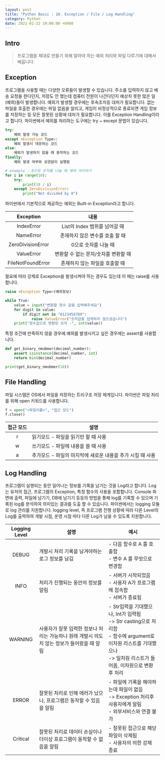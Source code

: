 ```yaml
---
layout: post
title: "Python Basic : 10. Exception / File / Log Handling"
category: Python
date: 2021-01-22 19:00:00 +0900
---
```

## Intro
>프로그램을 제대로 만들기 위해 알아야 하는 예외 처리와 파일 다루기에 대해서 배웁니다.

## Exception
프로그램을 사용할 때는 다양한 오류들이 발생할 수 있습니다. 주소를 입력하지 않고 배송 요청을 한다던지, 저장도 안 했는데 컴퓨터 전원이 나간다던지 예상치 못한 많은 일(예외)들이 발생합니다. 예외가 발생할 경우에는 후속조치등 대처가 필요합니다. 없는 파일을 호출한 경우에는 파일 없음을 알리고, 게임이 비정상적으로 종료되면 게임 정보를 저장하는 등 모든 잘못된 상황에 대처가 필요합니다. 이를 Exception Handling이라고 합니다. 파이썬에서 예외를 처리하는 도구에는 try ~ except 문법이 있습니다.

```python
try:
    예외 발생 가능 코드
except <Exception Type>:
    예외 발생시 대응하는 코드
else:
    예외가 발생하지 않을 때 동작하는 코드
finally:
    예외 발생 여부와 상관없이 실행됨

# example : 0으로 숫자를 나눌 때 예외 처리하기
for i in range(10):
    try:
        print(10 / i)
    except ZeroDivisionError:
        print("Not divided by 0")
```

파이썬에서 기본적으로 제공하는 예외는 Built-in Exception라고 합니다.

|Exception|내용|
|:---:|:---:|
|IndexError|List의 Index 범위를 넘어갈 때|
|NameError|존재하지 않은 변수를 호출 할 때|
|ZeroDivisionError|0으로 숫자를 나눌 때|
|ValueError|변환할 수 없는 문자/숫자를 변환할 때|
|FileNotFoundError|존재하지 않는 파일을 호출할 때|

필요에 따라 강제로 Exception을 발생시켜야 하는 경우도 있는데 이 때는 raise를 사용합니다.
```python
raise <Exception Type>(예외정보)
```

```python
while True:
    value = input("변환할 정수 값을 입력해주세요")
    for digit in value:
        if digit not in "0123456789":
            raise ValueError("숫자값을 입력하지 않으셨습니다")
    print("정수값으로 변환된 숫자 -", int(value))
```

특정 조건에 만족하지 않을 경우에 예외를 발생시키고 싶은 경우에는 assert를 사용합니다.
```python
def get_binary_nmubmer(decimal_number):
    assert isinstance(decimal_number, int)
    return bin(decimal_number)

print(get_binary_nmubmer(10))
```

## File Handling
파일 시스템은 OS에서 파일을 저장하는 트리구조 저장 체계입니다. 파이썬은 파일 처리를 위해 open 키워드를 사용합니다.
```python
f = open("<파일이름>", "접근 모드")
f.close()
```

|접근 모드|설명|
|:---:|---|
|r|읽기모드 - 파일을 읽기만 할 때 사용|
|w|쓰기모드 - 파일에 내용을 쓸 때 사용|
|a|추가모드 - 파일의 마지막에 새로운 내용을 추가 시킬 때 사용|

## Log Handling
프로그램이 실행되는 동안 일어나는 정보를 기록을 남기는 것을 Log라고 합니다. Log는 유저의 접근, 프로그램의 Exception, 특정 함수의 사용을 포함합니다. Console 화면에 출력, 파일에 남기기, DB에 남기기 등등의 방법을 통해 log를 기록할 수 있으며 기록된 log를 분석하여 의미있는 결과를 도출 할 수 있습니다. 파이썬에서는 logging 모듈로 log 관리를 지원합니다. logging level, 즉 프로그램 진행 상황에 따라 다른 Level의 Log를 출력하여 개발 시점, 운영 시점 마다 다른 Log가 남을 수 있도록 지원합니다.

|Logging Level|설명|예시|
|:---:|---|---|
|DEBUG|개발시 처리 기록을 남겨야하는 로그 정보를 남김|- 다음 함수로 A 를 호출함<br/>- 변수 A 를 무엇으로 변경함|
|INFO|처리가 진행되는 동안의 정보를 알림|- 서버가 시작되었음<br/>- 사용자 A가 프로그램에 접속함<br/>- 서버가 종료됨|
|WARNING|사용자가 잘못 입력한 정보나 처리는 가능하나 원래 개발시 의도치 않는 정보가 들어왔을 때 알림|- Str입력을 기대했으나, Int가 입력됨<br/> -> Str casting으로 처리함<br/>- 함수에 argument로 이차원 리스트를 기대했으나<br/> -> 일차원 리스트가 들어옴, 이차원으로 변환후 처리|
|ERROR|잘못된 처리로 인해 에러가 났으나, 프로그램은 동작할 수 있음을 알림|- 파일에 기록을 해야하는데 파일이 없음<br/> -> Exception 처리후 사용자에게 알림<br/>- 외부서비스와 연결 불가|
|Critical|잘못된 처리로 데이터 손실이나 더이상 프로그램이 동작할 수 없음을 알림|- 잘못된 접근으로 해당 파일이 삭제됨<br/>- 사용자의 의한 강제 종료|
